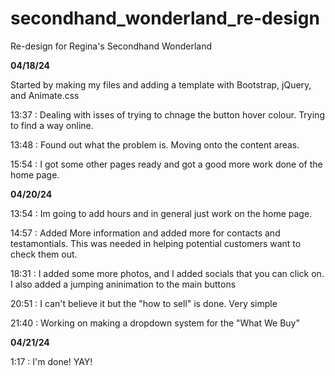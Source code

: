 # secondhand_wonderland_re-design
Re-design for Regina's Secondhand Wonderland

**04/18/24**

Started by making my files and adding a template with Bootstrap, jQuery, and Animate.css

13:37 : Dealing with isses of trying to chnage the button hover colour. Trying to find a way online.

13:48 : Found out what the problem is. Moving onto the content areas.

15:54 : I got some other pages ready and got a good more work done of the home page.

**04/20/24**

13:54 : Im going to add hours and in general just work on the home page.

14:57 : Added More information and added more for contacts and testamontials. This was needed in helping potential customers want to check them out.

18:31 : I added some more photos, and I added socials that you can click on. I also added a jumping aninimation to the main buttons

20:51 : I can't believe it but the "how to sell" is done. Very simple

21:40 : Working on making a dropdown system for the "What We Buy"

**04/21/24**

1:17 : I'm done!  YAY!